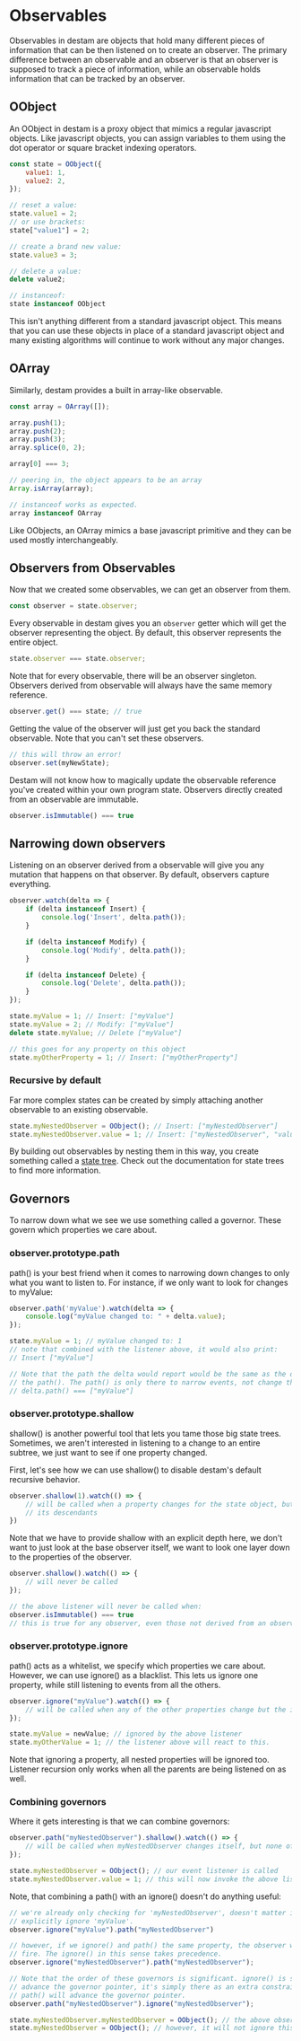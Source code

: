 # Observables

Observables in destam are objects that hold many different pieces of information
that can be then listened on to create an observer. The primary difference between
an observable and an observer is that an observer is supposed to track a piece
of information, while an observable holds information that can be tracked by an
observer.

## OObject
An OObject in destam is a proxy object that mimics a regular javascript objects.
Like javascript objects, you can assign variables to them using the dot operator
or square bracket indexing operators.
```js
const state = OObject({
	value1: 1,
	value2: 2,
});

// reset a value:
state.value1 = 2;
// or use brackets:
state["value1"] = 2;

// create a brand new value:
state.value3 = 3;

// delete a value:
delete value2;

// instanceof:
state instanceof OObject
```
This isn't anything different from a standard javascript object. This means that
you can use these objects in place of a standard javascript object and many
existing algorithms will continue to work without any major changes.

## OArray
Similarly, destam provides a built in array-like observable.
```js
const array = OArray([]);

array.push(1);
array.push(2);
array.push(3);
array.splice(0, 2);

array[0] === 3;

// peering in, the object appears to be an array
Array.isArray(array);

// instanceof works as expected.
array instanceof OArray
```
Like OObjects, an OArray mimics a base javascript primitive and they can be used
mostly interchangeably.

## Observers from Observables
Now that we created some observables, we can get an observer from them.
```js
const observer = state.observer;
```
Every observable in destam gives you an `observer` getter which will get the
observer representing the object. By default, this observer represents the entire
object.
```js
state.observer === state.observer;
```
Note that for every observable, there will be an observer singleton. Observers
derived from observable will always have the same memory reference.

```js
observer.get() === state; // true
```
Getting the value of the observer will just get you back the standard observable.
Note that you can't set these observers.
```js
// this will throw an error!
observer.set(myNewState);
```
Destam will not know how to magically update the observable reference you've created
within your own program state. Observers directly created from an observable are
immutable.
```js
observer.isImmutable() === true
```

## Narrowing down observers
Listening on an observer derived from a observable will give you any mutation that
happens on that observer. By default, observers capture everything.
```js
observer.watch(delta => {
	if (delta instanceof Insert) {
		console.log('Insert', delta.path());
	}

	if (delta instanceof Modify) {
		console.log('Modify', delta.path());
	}

	if (delta instanceof Delete) {
		console.log('Delete', delta.path());
	}
});

state.myValue = 1; // Insert: ["myValue"]
state.myValue = 2; // Modify: ["myValue"]
delete state.myValue; // Delete ["myValue"]

// this goes for any property on this object
state.myOtherProperty = 1; // Insert: ["myOtherProperty"]
```
### Recursive by default
Far more complex states can be created by simply attaching another observable to
an existing observable.

```js
state.myNestedObserver = OObject(); // Insert: ["myNestedObserver"]
state.myNestedObserver.value = 1; // Insert: ["myNestedObserver", "value"]
```
By building out observables by nesting them in this way, you create something
called a [state tree](state-tree.md). Check out the documentation for state trees
to find more information.

## Governors
To narrow down what we see we use something called a governor. These govern which
properties we care about.

### observer.prototype.path
path() is your best friend when it comes to narrowing down changes to only what you
want to listen to. For instance, if we only want to look for changes to myValue:
```js
observer.path('myValue').watch(delta => {
	console.log("myValue changed to: " + delta.value);
});

state.myValue = 1; // myValue changed to: 1
// note that combined with the listener above, it would also print:
// Insert ["myValue"]

// Note that the path the delta would report would be the same as the one without
// the path(). The path() is only there to narrow events, not change their behavior.
// delta.path() === ["myValue"]
```

### observer.prototype.shallow
shallow() is another powerful tool that lets you tame those big state trees. Sometimes,
we aren't interested in listening to a change to an entire subtree, we just want to
see if one property changed.

First, let's see how we can use shallow() to disable destam's default recursive
behavior.

```js
observer.shallow(1).watch(() => {
	// will be called when a property changes for the state object, but none of
	// its descendants
})
```
Note that we have to provide shallow with an explicit depth here, we don't want
to just look at the base observer itself, we want to look one layer down to the
properties of the observer.
```js
observer.shallow().watch(() => {
	// will never be called
});

// the above listener will never be called when:
observer.isImmutable() === true
// this is true for any observer, even those not derived from an observable
```

### observer.prototype.ignore
path() acts as a whitelist, we specify which properties we care about. However,
we can use ignore() as a blacklist. This lets us ignore one property, while still
listening to events from all the others.
```js
observer.ignore("myValue").watch(() => {
	// will be called when any of the other properties change but the ignored value.
});

state.myValue = newValue; // ignored by the above listener
state.myOtherValue = 1; // the listener above will react to this.
```
Note that ignoring a property, all nested properties will be ignored too. Listener
recursion only works when all the parents are being listened on as well.

### Combining governors
Where it gets interesting is that we can combine governors:
```js
observer.path("myNestedObserver").shallow().watch(() => {
	// will be called when myNestedObserver changes itself, but none of its descendants.
});

state.myNestedObserver = OObject(); // our event listener is called
state.myNestedObserver.value = 1; // this will now invoke the above listener.
```

Note, that combining a path() with an ignore() doesn't do anything useful:
```js
// we're already only checking for 'myNestedObserver', doesn't matter if we
// explicitly ignore 'myValue'.
observer.ignore("myValue").path("myNestedObserver")

// however, if we ignore() and path() the same property, the observer will never
// fire. The ignore() in this sense takes precedence.
observer.ignore("myNestedObserver").path("myNestedObserver");

// Note that the order of these governors is significant. ignore() is special: it will not
// advance the governor pointer, it's simply there as an extra constraint. However,
// path() will advance the governor pointer.
observer.path("myNestedObserver").ignore("myNestedObserver");

state.myNestedObserver.myNestedObserver = OObject(); // the above observer will ignore this
state.myNestedObserver = OObject(); // however, it will not ignore this.
```
